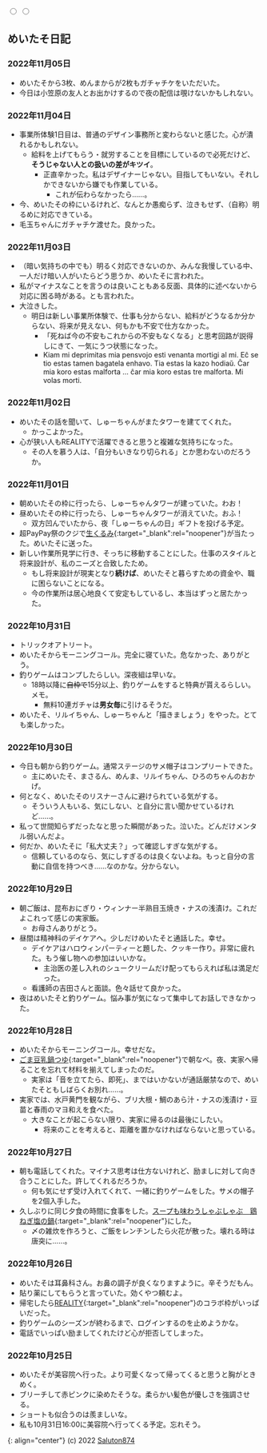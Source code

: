 <link href="https://meitaso.net/assets/css/github-page-design.css" rel="stylesheet">
<div class="color-change"><label for="white"></label><label for="dark"></label></div>
<input type="radio" id="white" name="colors" value="white">
<input type="radio" id="dark" name="colors" value="dark">

## めいたそ日記
### 2022年11月05日
- めいたそから3枚、めんまからが2枚もガチャチケをいただいた。
- 今日は小笠原の友人とお出かけするので夜の配信は覗けないかもしれない。

### 2022年11月04日
- 事業所体験1日目は、普通のデザイン事務所と変わらないと感じた。心が潰れるかもしれない。
	- 給料を上げてもらう・就労することを目標にしているので必死だけど、**そうじゃない人との扱いの差がキツイ**。
		- 正直辛かった。私はデザイナーじゃない。目指してもいない。それしかできないから嫌でも作業している。
			- これが伝わらなかったら……。
- 今、めいたその枠にいるけれど、なんとか愚痴らず、泣きもせず、（自称）明るめに対応できている。
- 毛玉ちゃんにガチャチケ渡せた。良かった。

### 2022年11月03日
- （暗い気持ちの中でも）明るく対応できないのか、みんな我慢している中、一人だけ暗い人がいたらどう思うか、めいたそに言われた。
- 私がマイナスなことを言うのは良いこともある反面、具体的に述べないから対応に困る時がある。とも言われた。
- 大泣きした。
	- 明日は新しい事業所体験で、仕事も分からない、給料がどうなるか分からない、将来が見えない、何もかも不安で仕方なかった。
		- 「死ねば今の不安もこれからの不安もなくなる」と思考回路が説得しにきて、一気にうつ状態になった。
		- Kiam mi deprimitas mia pensvojo esti venanta mortigi al mi. Eĉ se tio estas tamen bagatela enhavo. Tia estas la kazo hodiaŭ. Ĉar mia koro estas malforta ... ĉar mia koro estas tre malforta. Mi volas morti.

### 2022年11月02日
- めいたその話を聞いて、しゅーちゃんがまたタワーを建ててくれた。
	- かっこよかった。
- 心が狭い人もREALITYで活躍できると思うと複雑な気持ちになった。
	- その人を慕う人は、「自分もいきなり切られる」とか思わないのだろうか。

### 2022年11月01日
- 朝めいたその枠に行ったら、しゅーちゃんタワーが建っていた。わお！
- 昼めいたその枠に行ったら、しゅーちゃんタワーが消えていた。おふ！
	- 双方凹んでいたから、夜「しゅーちゃんの日」ギフトを投げる予定。
- 超PayPay祭のクジで[生くるみ](https://store.shopping.yahoo.co.jp/onomichi-marukin/250crm-11013.html){:target="_blank":rel="noopener"}が当たった。めいたそに送った。
- 新しい作業所見学に行き、そっちに移動することにした。仕事のスタイルと将来設計が、私のニーズと合致したため。
	- もし将来設計が現実となり**続けば**、めいたそと暮らすための資金や、職に困らないことになる。
	- 今の作業所は居心地良くて安定もしているし、本当はずっと居たかった。

### 2022年10月31日
- トリックオアトリート。
- めいたそからモーニングコール。完全に寝ていた。危なかった、ありがとう。
- 釣りゲームはコンプしたらしい。深夜組は早いな。
	- 18時以降に~~自枠で~~15分以上、釣りゲームをすると特典が貰えるらしい。メモ。
		- 無料10連ガチャは**男女毎**に引けるそうだ。
- めいたそ、リルイちゃん、しゅーちゃんと「描きましょう」をやった。とても楽しかった。

### 2022年10月30日
- 今日も朝から釣りゲーム。通常ステージのサメ帽子はコンプリートできた。
	- 主にめいたそ、まさるん、めんま、リルイちゃん、ひろのちゃんのおかげ。
- 何となく、めいたそのリスナーさんに避けられている気がする。
	- そういう人もいる、気にしない、と自分に言い聞かせているけれど……。
- 私って世間知らずだったなと思った瞬間があった。泣いた。どんだけメンタル弱いんだよ。
- 何だか、めいたそに「私大丈夫？」って確認しすぎな気がする。
	- 信頼しているのなら、気にしすぎるのは良くないよね。もっと自分の言動に自信を持つべき……なのかな。分からない。

### 2022年10月29日
- 朝ご飯は、昆布おにぎり・ウィンナー半熟目玉焼き・ナスの浅漬け。これだよこれって感じの実家飯。
	- お母さんありがとう。
- 昼間は精神科のデイケアへ。少しだけめいたそと通話した。幸せ。
	- デイケアはハロウィンパーティーと題した、クッキー作り。非常に疲れた。もう催し物への参加はいいかな。
		- 主治医の差し入れのシュークリームだけ配ってもらえれば私は満足だった。
	- 看護師の吉田さんと面談。色々話せて良かった。
- 夜はめいたそと釣りゲーム。悩み事が気になって集中してお話しできなかった。

### 2022年10月28日
- めいたそからモーニングコール。幸せだな。
- [ごま豆乳鍋つゆ](https://www.mizkan.co.jp/nabe/product/minipack/goma-tounyuu.html){:target="_blank":rel="noopener"}で朝なべ。夜、実家へ帰ることを忘れて材料を揃えてしまったのだ。
	- 実家は「音を立てたら、即死」、まではいかないが通話厳禁なので、めいたそともしばらくお別れ……。
- 実家では、水戸黄門を観ながら、ブリ大根・鯛のあら汁・ナスの浅漬け・豆苗と春雨のマヨ和えを食べた。
	- 大きなことが起こらない限り、実家に帰るのは最後にしたい。
		- 将来のことを考えると、距離を置かなければならないと思っている。

### 2022年10月27日
- 朝も電話してくれた。マイナス思考は仕方ないけれど、励ましに対して向き合うことにした。許してくれるだろうか。
	- 何も気にせず受け入れてくれて、一緒に釣りゲームをした。サメの帽子を2個入手した。
- 久しぶりに同じ夕食の時間に食事をした。[スープも味わうしゃぶしゃぶ　鶏ねぎ塩の鍋](https://www.mizkan.co.jp/product/group/?gid=7616){:target="_blank":rel="noopener"}にした。
	- 〆の雑炊を作ろうと、ご飯をレンチンしたら火花が散った。壊れる時は唐突に……。

### 2022年10月26日
- めいたそは耳鼻科さん。お鼻の調子が良くなりますように。辛そうだもん。
- 貼り薬にしてもらうと言っていた。効くやつ頼むよ。
- 帰宅したら[REALITY](https://reality.app){:target="_blank":rel="noopener"}のコラボ枠がいっぱいだった。
- 釣りゲームのシーズンが終わるまで、ログインするのを止めようかな。
- 電話でいっぱい励ましてくれたけど心が拒否してしまった。

### 2022年10月25日
- めいたそが美容院へ行った。より可愛くなって帰ってくると思うと胸がときめく。
- ブリーチして赤ピンクに染めたそうな。柔らかい髪色が優しさを強調させる。
- ショートも似合うのは羨ましいな。
- 私も10月31日16:00に美容院へ行ってくる予定。忘れそう。

{: align="center"}
(c) 2022 [Saluton874](https://github.com/Saluton874)